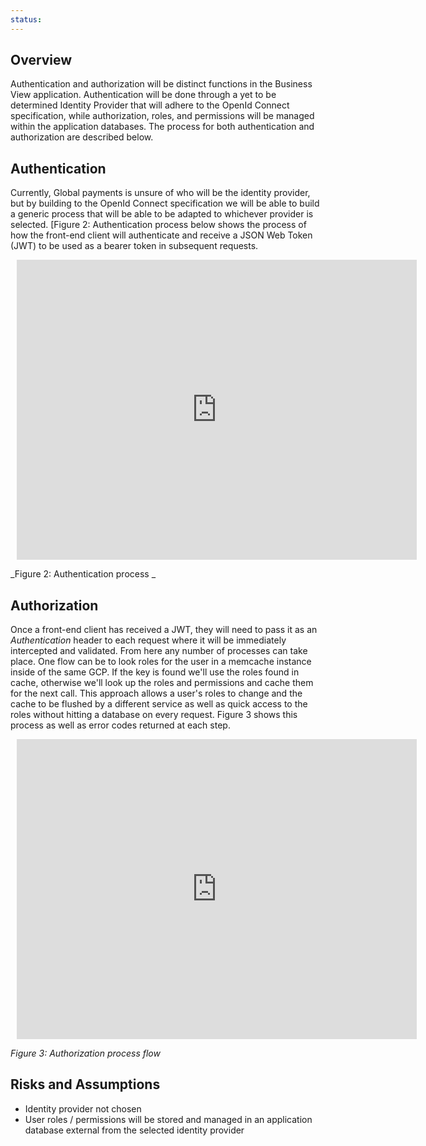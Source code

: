 ```yaml
---
status: 
---
```

## Overview

Authentication and authorization will be distinct functions in the Business View application.  Authentication will be done through a yet to be determined Identity Provider that will adhere to the OpenId Connect specification, while authorization, roles, and permissions will be managed within the application databases.  The process for both authentication and authorization are described below.

## Authentication

Currently, Global payments is unsure of who will be the identity provider, but by building to the OpenId Connect specification we will be able to build a generic process that will be able to be adapted to whichever provider is selected. [Figure 2: Authentication process below shows the process of how the front-end client will authenticate and receive a JSON Web Token (JWT) to be used as a bearer token in subsequent requests.
<div style="width: 640px; height: 480px; margin: 10px; position: relative;"><iframe allowfullscreen frameborder="0" style="width:640px; height:480px" src="https://www.lucidchart.com/documents/embeddedchart/0033d5db-0030-4037-950d-2b7600d216b2" id="2tiYW_dR.luX"></iframe></div>

_Figure 2:  Authentication process _


## Authorization

Once a front-end client has received a JWT, they will need to pass it as an _Authentication_ header to each request where it will be immediately intercepted and validated.  From here any number of processes can take place.  One flow can be to look roles for the user in a memcache instance inside of the same GCP.  If the key is found we&#39;ll use the roles found in cache, otherwise we&#39;ll look up the roles and permissions and cache them for the next call.  This approach allows a user&#39;s roles to change and the cache to be flushed by a different service as well as quick access to the roles without hitting a database on every request.  Figure 3 shows this process as well as error codes returned at each step.
<div style="width: 640px; height: 480px; margin: 10px; position: relative;"><iframe allowfullscreen frameborder="0" style="width:640px; height:480px" src="https://www.lucidchart.com/documents/embeddedchart/f39bf0c1-db2c-4a97-a154-48bd6e0772af" id="IuiYSFFA3m4g"></iframe></div>

_Figure 3:  Authorization process flow_

## Risks and Assumptions

- Identity provider not chosen
- User roles / permissions will be stored and managed in an application database external from the selected identity provider
